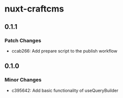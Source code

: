 # nuxt-craftcms

## 0.1.1

### Patch Changes

- ccab266: Add prepare script to the publish workflow

## 0.1.0

### Minor Changes

- c395642: Add basic functionality of useQueryBuilder

